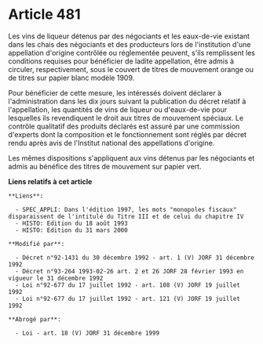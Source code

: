 # Article 481

Les vins de liqueur détenus par des négociants et les eaux-de-vie existant dans les chais des négociants et des producteurs
lors de l'institution d'une appellation d'origine contrôlée ou réglementée peuvent, s'ils remplissent les conditions requises
pour bénéficier de ladite appellation, être admis à circuler, respectivement, sous le couvert de titres de mouvement orange
ou de titres sur papier blanc modèle 1909. 

Pour bénéficier de cette mesure, les intéressés doivent déclarer à l'administration dans les dix jours suivant la publication
du décret relatif à l'appellation, les quantités de vins de liqueur ou d'eaux-de-vie pour lesquelles ils revendiquent le
droit aux titres de mouvement spéciaux. Le contrôle qualitatif des produits déclarés est assuré par une commission d'experts
dont la composition et le fonctionnement sont réglés par décret rendu après avis de l'Institut national des appellations
d'origine. 

Les mêmes dispositions s'appliquent aux vins détenus par les négociants et admis au bénéfice des titres de mouvement sur
papier vert.

**Liens relatifs à cet article**

	**Liens**:

	  - SPEC_APPLI: Dans l'édition 1997, les mots "monopoles fiscaux" disparaissent de l'intitulé du Titre III et de celui du chapitre IV
	  - HISTO: Edition du 18 août 1993
	  - HISTO: Edition du 31 mars 2000

	**Modifié par**:

	  - Décret n°92-1431 du 30 décembre 1992 - art. 1 (V) JORF 31 décembre 1992
	  - Décret n°93-264 1993-02-26 art. 2 et 26 JORF 28 février 1993 en vigueur le 31 décembre 1992
	  - Loi n°92-677 du 17 juillet 1992 - art. 108 (V) JORF 19 juillet 1992
	  - Loi n°92-677 du 17 juillet 1992 - art. 121 (V) JORF 19 juillet 1992

	**Abrogé par**:

	  - Loi - art. 18 (V) JORF 31 décembre 1999
